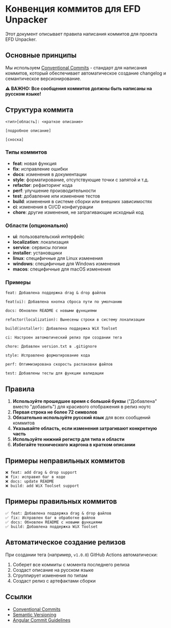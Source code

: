 # Конвенция коммитов для EFD Unpacker

Этот документ описывает правила написания коммитов для проекта EFD Unpacker.

## Основные принципы

Мы используем [Conventional Commits](https://www.conventionalcommits.org/) - стандарт для написания коммитов, который обеспечивает автоматическое создание changelog и семантическое версионирование.

**⚠️ ВАЖНО: Все сообщения коммитов должны быть написаны на русском языке!**

## Структура коммита

```
<тип>[область]: <краткое описание>

[подробное описание]

[сноска]
```

### Типы коммитов

- **feat**: новая функция
- **fix**: исправление ошибки
- **docs**: изменения в документации
- **style**: форматирование, отсутствующие точки с запятой и т.д.
- **refactor**: рефакторинг кода
- **perf**: улучшение производительности
- **test**: добавление или изменение тестов
- **build**: изменения в системе сборки или внешних зависимостях
- **ci**: изменения в CI/CD конфигурации
- **chore**: другие изменения, не затрагивающие исходный код

### Области (опционально)

- **ui**: пользовательский интерфейс
- **localization**: локализация
- **service**: сервисы логики
- **installer**: установщики
- **linux**: специфичные для Linux изменения
- **windows**: специфичные для Windows изменения
- **macos**: специфичные для macOS изменения

### Примеры

```
feat: Добавлена поддержка drag & drop файлов

feat(ui): Добавлена кнопка сброса пути по умолчанию

docs: Обновлен README с новыми функциями

refactor(localization): Вынесены строки в систему локализации

build(installer): Добавлена поддержка WiX Toolset

ci: Настроен автоматический релиз при создании тега

chore: Добавлен version.txt в .gitignore

style: Исправлено форматирование кода

perf: Оптимизирована скорость распаковки файлов

test: Добавлены тесты для функции валидации
```

## Правила

1. **Используйте прошедшее время с большой буквы** ("Добавлена" вместо "добавить") для красивого отображения в релиз ноутс
2. **Первая строка не более 72 символов**
3. **Обязательно используйте русский язык** для всех сообщений коммитов
4. **Указывайте область, если изменения затрагивают конкретную часть**
5. **Используйте нижний регистр для типа и области**
6. **Избегайте технического жаргона в кратком описании**

## Примеры неправильных коммитов

```
❌ feat: add drag & drop support
❌ fix: исправил баг в коде
❌ docs: update README
❌ build: add WiX Toolset support
```

## Примеры правильных коммитов

```
✅ feat: Добавлена поддержка drag & drop файлов
✅ fix: Исправлен баг в обработке файлов
✅ docs: Обновлен README с новыми функциями
✅ build: Добавлена поддержка WiX Toolset
```

## Автоматическое создание релизов

При создании тега (например, `v1.0.0`) GitHub Actions автоматически:
1. Соберет все коммиты с момента последнего релиза
2. Создаст описание на русском языке
3. Сгруппирует изменения по типам
4. Создаст релиз с артефактами сборки

## Ссылки

- [Conventional Commits](https://www.conventionalcommits.org/)
- [Semantic Versioning](https://semver.org/)
- [Angular Commit Guidelines](https://github.com/angular/angular/blob/main/CONTRIBUTING.md#-commit-message-format) 